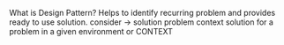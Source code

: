 What is Design Pattern?
	Helps to identify recurring problem and provides ready to use solution.
	consider -> solution problem context
	solution for a problem in a given environment or CONTEXT